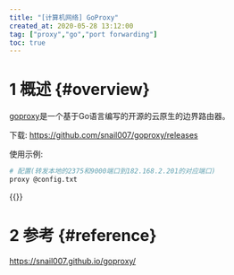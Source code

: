```yaml
---
title: "[计算机网络] GoProxy"
created_at: 2020-05-28 13:12:00
tag: ["proxy","go","port forwarding"]
toc: true
---
```


# 1 概述 {#overview}

[goproxy](https://github.com/snail007/goproxy)是一个基于Go语言编写的开源的云原生的边界路由器。

下载: <https://github.com/snail007/goproxy/releases>

使用示例:
```bash
# 配置(转发本地的2375和9000端口到182.168.2.201的对应端口)
proxy @config.txt
```

{{<highlight-file file="config.txt" lang="bash">}}

# 2 参考 {#reference}

<https://snail007.github.io/goproxy/>
